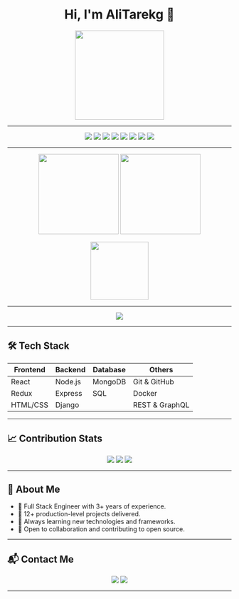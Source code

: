 <!-- Profile Header -->
<h1 align="center">Hi, I'm AliTarekg 👋</h1>
<p align="center">
  <img src="https://media.giphy.com/media/du3J3cXyzhj75IOgvA/giphy.gif" width="200"/>
</p>

---

<!-- Badges -->
<p align="center">
  <img src="https://img.shields.io/badge/FullStack-Engineer-blueviolet?style=flat-square"/>
  <img src="https://img.shields.io/badge/React-20232A?style=flat-square&logo=react&logoColor=61DAFB"/>
  <img src="https://img.shields.io/badge/Node.js-339933?style=flat-square&logo=nodedotjs&logoColor=white"/>
  <img src="https://img.shields.io/badge/Express.js-404D59?style=flat-square"/>
  <img src="https://img.shields.io/badge/MongoDB-4EA94B?style=flat-square&logo=mongodb&logoColor=white"/>
  <img src="https://img.shields.io/badge/SQL-4479A1?style=flat-square&logo=mysql&logoColor=white"/>
  <img src="https://img.shields.io/badge/Python-3776AB?style=flat-square&logo=python&logoColor=white"/>
  <img src="https://img.shields.io/badge/Django-092E20?style=flat-square&logo=django&logoColor=white"/>
</p>

---

<!-- Stats Cards -->
<p align="center">
  <img src="https://github-readme-stats.vercel.app/api?username=AliTarekg&show_icons=true&theme=radical" height="180"/>
  <img src="https://github-readme-streak-stats.herokuapp.com/?user=AliTarekg&theme=radical" height="180"/>
</p>

<!-- Top Languages -->
<p align="center">
  <img src="https://github-readme-stats.vercel.app/api/top-langs/?username=AliTarekg&layout=compact&theme=radical" height="130"/>
</p>

---

<!-- GitHub Activity Graph -->
<p align="center">
  <img src="https://github-readme-activity-graph.cyclic.app/graph?username=AliTarekg&theme=react-dark"/>
</p>

---

<!-- Tech Stack -->
## 🛠️ Tech Stack

| Frontend  | Backend  | Database | Others         |
|-----------|----------|----------|---------------|
| React     | Node.js  | MongoDB  | Git & GitHub  |
| Redux     | Express  | SQL      | Docker        |
| HTML/CSS  | Django   |          | REST & GraphQL|

---

## 📈 Contribution Stats

<p align="center">
  <img src="https://github-profile-summary-cards.vercel.app/api/cards/profile-details?username=AliTarekg&theme=radical"/>
  <img src="https://github-profile-summary-cards.vercel.app/api/cards/repos-per-language?username=AliTarekg&theme=radical"/>
  <img src="https://github-profile-summary-cards.vercel.app/api/cards/most-commit-language?username=AliTarekg&theme=radical"/>
</p>

---

## 🚀 About Me

- 🎯 Full Stack Engineer with 3+ years of experience.
- 💼 12+ production-level projects delivered.
- 🌱 Always learning new technologies and frameworks.
- 🤝 Open to collaboration and contributing to open source.

---

## 📬 Contact Me

<p align="center">
  <a href="mailto:alitarekg@gmail.com"><img src="https://img.shields.io/badge/email-D14836?style=flat-square&logo=gmail&logoColor=white"/></a>
  <a href="https://www.linkedin.com/in/alitarekg/"><img src="https://img.shields.io/badge/linkedin-0A66C2?style=flat-square&logo=linkedin&logoColor=white"/></a>
</p>

---
